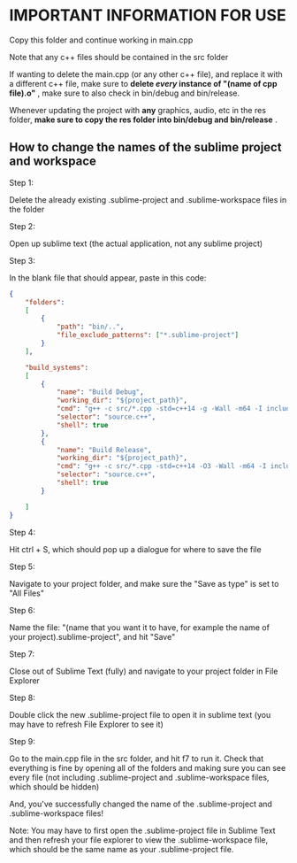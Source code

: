 # IMPORTANT INFORMATION FOR USE
Copy this folder and continue working in main.cpp

Note that any c++ files should be contained in the src folder

If wanting to delete the main.cpp (or any other c++ file), and replace it with a different c++ file, make sure to **delete _every_ instance of "(name of cpp file).o"** , make sure to also check in bin/debug and bin/release.

Whenever updating the project with **any** graphics, audio, etc in the res folder, **make sure to copy the res folder into bin/debug and bin/release** .

## How to change the names of the sublime project and workspace

Step 1:

Delete the already existing .sublime-project and .sublime-workspace files in the folder

Step 2:

Open up sublime text (the actual application, not any sublime project)

Step 3:

In the blank file that should appear, paste in this code:

```json
{
	"folders":
	[
		{
			"path": "bin/..",
			"file_exclude_patterns": ["*.sublime-project"]
		}
	],

	"build_systems":
	[
		{
			"name": "Build Debug",
			"working_dir": "${project_path}",
			"cmd": "g++ -c src/*.cpp -std=c++14 -g -Wall -m64 -I include -I C:/SDL2-w64/include && g++ *.o -o bin/debug/main -L C:/SDL2-w64/lib -lmingw32 -lSDL2main -lSDL2 -lSDL2_image && start bin/debug/main",
			"selector": "source.c++",
			"shell": true
		},
		{
			"name": "Build Release",
			"working_dir": "${project_path}",
			"cmd": "g++ -c src/*.cpp -std=c++14 -O3 -Wall -m64 -I include -I C:/SDL2-w64/include && g++ *.o -o bin/release/main -s -L C:/SDL2-w64/lib -lmingw32 -lSDL2main -lSDL2 -lSDL2_image && start bin/release/main",
			"selector": "source.c++",
			"shell": true
		}

	]
}
```

Step 4:

Hit ctrl + S, which should pop up a dialogue for where to save the file

Step 5:

Navigate to your project folder, and make sure the "Save as type" is set to "All Files"

Step 6:

Name the file: "(name that you want it to have, for example the name of your project).sublime-project", and hit "Save"

Step 7:

Close out of Sublime Text (fully) and navigate to your project folder in File Explorer

Step 8:

Double click the new .sublime-project file to open it in sublime text (you may have to refresh File Explorer to see it)

Step 9:

Go to the main.cpp file in the src folder, and hit f7 to run it. Check that everything is fine by opening all of the folders and making sure you can see every file (not including .sublime-project and .sublime-workspace files, which should be hidden)

And, you've successfully changed the name of the .sublime-project and .sublime-workspace files!

Note: You may have to first open the .sublime-project file in Sublime Text and then refresh your file explorer to view the .sublime-workspace file, which should be the same name as your .sublime-project file.